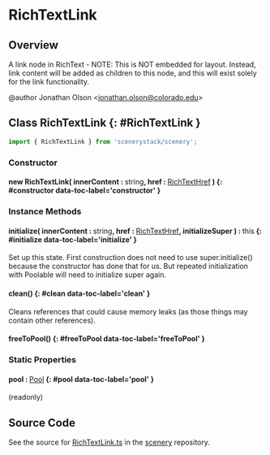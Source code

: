 # RichTextLink

## Overview

A link node in RichText - NOTE: This is NOT embedded for layout. Instead, link content will be added as children to this node,
and this will exist solely for the link functionality.

@author Jonathan Olson &lt;jonathan.olson@colorado.edu&gt;

## Class RichTextLink {: #RichTextLink }


```js
import { RichTextLink } from 'scenerystack/scenery';
```
### Constructor

#### new RichTextLink( innerContent : <span style="font-weight: 400;"><span style="color: hsla(calc(var(--md-hue) + 180deg),80%,40%,1);">string</span></span>, href : <span style="font-weight: 400;">[RichTextHref](../scenery/RichText.md#RichTextHref)</span> ) {: #constructor data-toc-label='constructor' }

### Instance Methods

#### initialize( innerContent : <span style="font-weight: 400;"><span style="color: hsla(calc(var(--md-hue) + 180deg),80%,40%,1);">string</span></span>, href : <span style="font-weight: 400;">[RichTextHref](../scenery/RichText.md#RichTextHref)</span>, initializeSuper ) : <span style="font-weight: 400;"><span style="color: hsla(calc(var(--md-hue) + 180deg),80%,40%,1);">this</span></span> {: #initialize data-toc-label='initialize' }

Set up this state. First construction does not need to use super.initialize() because the constructor has done
that for us. But repeated initialization with Poolable will need to initialize super again.

#### clean() {: #clean data-toc-label='clean' }

Cleans references that could cause memory leaks (as those things may contain other references).

#### freeToPool() {: #freeToPool data-toc-label='freeToPool' }

### Static Properties

#### pool : <span style="font-weight: 400;">[Pool](../phet-core/Pool.md)</span> {: #pool data-toc-label='pool' }

(readonly)



## Source Code

See the source for [RichTextLink.ts](https://github.com/phetsims/scenery/blob/main/js/util/rich-text/RichTextLink.ts) in the [scenery](https://github.com/phetsims/scenery) repository.
